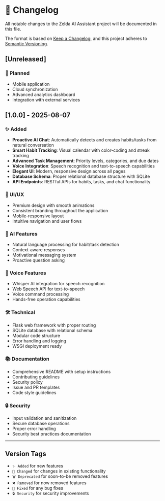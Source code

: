 # 📝 Changelog

All notable changes to the Zelda AI Assistant project will be documented in this file.

The format is based on [Keep a Changelog](https://keepachangelog.com/en/1.0.0/),
and this project adheres to [Semantic Versioning](https://semver.org/spec/v2.0.0.html).

## [Unreleased]

### 🎯 Planned
- Mobile application
- Cloud synchronization
- Advanced analytics dashboard
- Integration with external services

## [1.0.0] - 2025-08-07

### ✨ Added
- **Proactive AI Chat**: Automatically detects and creates habits/tasks from natural conversation
- **Smart Habit Tracking**: Visual calendar with color-coding and streak tracking
- **Advanced Task Management**: Priority levels, categories, and due dates
- **Voice Integration**: Speech recognition and text-to-speech capabilities
- **Elegant UI**: Modern, responsive design across all pages
- **Database Schema**: Proper relational database structure with SQLite
- **API Endpoints**: RESTful APIs for habits, tasks, and chat functionality

### 🎨 UI/UX
- Premium design with smooth animations
- Consistent branding throughout the application
- Mobile-responsive layout
- Intuitive navigation and user flows

### 🧠 AI Features
- Natural language processing for habit/task detection
- Context-aware responses
- Motivational messaging system
- Proactive question asking

### 🎤 Voice Features
- Whisper AI integration for speech recognition
- Web Speech API for text-to-speech
- Voice command processing
- Hands-free operation capabilities

### 🛠️ Technical
- Flask web framework with proper routing
- SQLite database with relational schema
- Modular code structure
- Error handling and logging
- WSGI deployment ready

### 📚 Documentation
- Comprehensive README with setup instructions
- Contributing guidelines
- Security policy
- Issue and PR templates
- Code style guidelines

### 🔒 Security
- Input validation and sanitization
- Secure database operations
- Proper error handling
- Security best practices documentation

---

## Version Tags

- `✨ Added` for new features
- `🔧 Changed` for changes in existing functionality
- `🗑️ Deprecated` for soon-to-be removed features
- `❌ Removed` for now removed features
- `🐛 Fixed` for any bug fixes
- `🔒 Security` for security improvements
